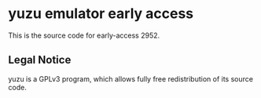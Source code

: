 yuzu emulator early access
=============

This is the source code for early-access 2952.

## Legal Notice

yuzu is a GPLv3 program, which allows fully free redistribution of its source code.